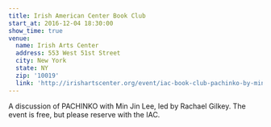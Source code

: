 ```yaml
---
title: Irish American Center Book Club
start_at: 2016-12-04 18:30:00
show_time: true
venue:
  name: Irish Arts Center
  address: 553 West 51st Street
  city: New York
  state: NY
  zip: '10019'
  link: 'http://irishartscenter.org/event/iac-book-club-pachinko-by-min-jin-lee'
---
```



A discussion of PACHINKO with Min Jin Lee, led by Rachael Gilkey. The event is free, but please reserve with the IAC.&nbsp;&nbsp;